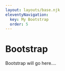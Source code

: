 ```yaml
---
layout: layouts/base.njk
eleventyNavigation:
  key: My Bootstrap
  order: 5
---
```

# Bootstrap

Bootstrap will go here....